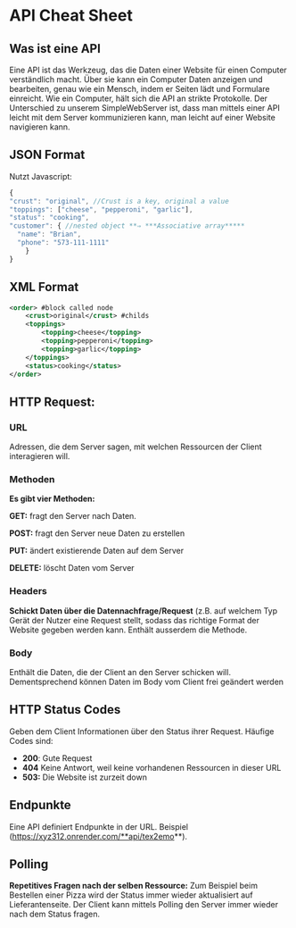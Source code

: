 # API Cheat Sheet

## Was ist eine API
Eine API ist das Werkzeug, das die Daten einer Website für einen Computer verständlich macht. Über sie kann ein Computer Daten anzeigen und bearbeiten, genau wie ein Mensch, indem er Seiten lädt und Formulare einreicht. Wie ein Computer, hält sich die API an strikte Protokolle. Der Unterschied zu unserem SimpleWebServer ist, dass man mittels einer API leicht mit dem Server kommunizieren kann, man leicht auf einer Website navigieren kann.
## JSON Format

Nutzt Javascript:

```jsx
{
"crust": "original", //Crust is a key, original a value
"toppings": ["cheese", "pepperoni", "garlic"],
"status": "cooking",
"customer": { //nested object **⇒ ***Associative array*****
  "name": "Brian",
  "phone": "573-111-1111"
	}
}

```

## XML Format

```xml
<order> #block called node
    <crust>original</crust> #childs
    <toppings>
        <topping>cheese</topping>
        <topping>pepperoni</topping>
        <topping>garlic</topping>
    </toppings>
    <status>cooking</status>
</order>
```
## HTTP Request:

### URL

Adressen, die dem Server sagen, mit welchen Ressourcen der Client interagieren will.

### Methoden

**Es gibt vier Methoden:**

**GET:** fragt den Server nach Daten.

**POST:** fragt den Server neue Daten zu erstellen

**PUT:** ändert existierende Daten auf dem Server

**DELETE:** löscht Daten vom Server

### Headers

**Schickt Daten über die Datennachfrage/Request** (z.B. auf welchem Typ Gerät der Nutzer eine Request stellt, sodass das richtige Format der Website gegeben werden kann. Enthält ausserdem die Methode.

### Body

Enthält die Daten, die der Client an den Server schicken will. Dementsprechend können Daten im Body vom Client frei geändert werden


## HTTP Status Codes
Geben dem Client Informationen über den Status ihrer Request. Häufige Codes sind:
- **200**: Gute Request
- **404** Keine Antwort, weil keine vorhandenen Ressourcen in dieser URL
- **503:** Die Website ist zurzeit down
## Endpunkte
Eine API definiert Endpunkte in der URL. Beispiel (https://xyz312.onrender.com/**api/tex2emo**).
## Polling
**Repetitives Fragen nach der selben Ressource:** Zum Beispiel beim Bestellen einer Pizza wird der Status immer wieder aktualisiert auf Lieferantenseite. Der Client kann mittels Polling den Server immer wieder nach dem Status fragen.
